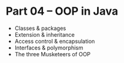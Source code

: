 # Part 04 – OOP in Java
- Classes & packages
- Extension & inheritance
- Access control & encapsulation
- Interfaces & polymorphism
- The three Musketeers of OOP

